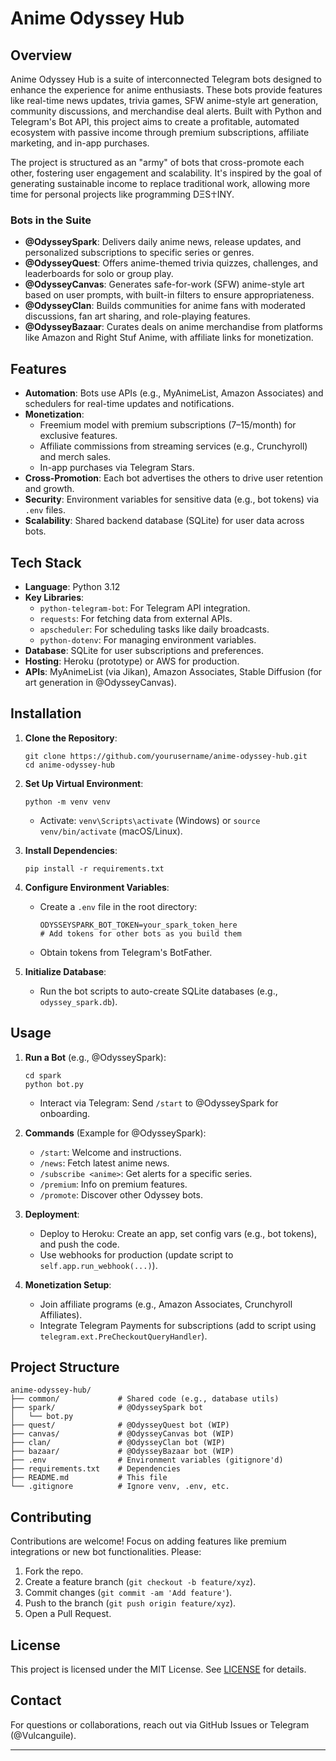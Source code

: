 # Anime Odyssey Hub

## Overview
Anime Odyssey Hub is a suite of interconnected Telegram bots designed to enhance the experience for anime enthusiasts. These bots provide features like real-time news updates, trivia games, SFW anime-style art generation, community discussions, and merchandise deal alerts. Built with Python and Telegram's Bot API, this project aims to create a profitable, automated ecosystem with passive income through premium subscriptions, affiliate marketing, and in-app purchases.

The project is structured as an "army" of bots that cross-promote each other, fostering user engagement and scalability. It's inspired by the goal of generating sustainable income to replace traditional work, allowing more time for personal projects like programming DΞS☥INY.

### Bots in the Suite
- **@OdysseySpark**: Delivers daily anime news, release updates, and personalized subscriptions to specific series or genres.
- **@OdysseyQuest**: Offers anime-themed trivia quizzes, challenges, and leaderboards for solo or group play.
- **@OdysseyCanvas**: Generates safe-for-work (SFW) anime-style art based on user prompts, with built-in filters to ensure appropriateness.
- **@OdysseyClan**: Builds communities for anime fans with moderated discussions, fan art sharing, and role-playing features.
- **@OdysseyBazaar**: Curates deals on anime merchandise from platforms like Amazon and Right Stuf Anime, with affiliate links for monetization.

## Features
- **Automation**: Bots use APIs (e.g., MyAnimeList, Amazon Associates) and schedulers for real-time updates and notifications.
- **Monetization**:
  - Freemium model with premium subscriptions ($7–$15/month) for exclusive features.
  - Affiliate commissions from streaming services (e.g., Crunchyroll) and merch sales.
  - In-app purchases via Telegram Stars.
- **Cross-Promotion**: Each bot advertises the others to drive user retention and growth.
- **Security**: Environment variables for sensitive data (e.g., bot tokens) via `.env` files.
- **Scalability**: Shared backend database (SQLite) for user data across bots.

## Tech Stack
- **Language**: Python 3.12
- **Key Libraries**:
  - `python-telegram-bot`: For Telegram API integration.
  - `requests`: For fetching data from external APIs.
  - `apscheduler`: For scheduling tasks like daily broadcasts.
  - `python-dotenv`: For managing environment variables.
- **Database**: SQLite for user subscriptions and preferences.
- **Hosting**: Heroku (prototype) or AWS for production.
- **APIs**: MyAnimeList (via Jikan), Amazon Associates, Stable Diffusion (for art generation in @OdysseyCanvas).

## Installation
1. **Clone the Repository**:
   ```
   git clone https://github.com/yourusername/anime-odyssey-hub.git
   cd anime-odyssey-hub
   ```

2. **Set Up Virtual Environment**:
   ```
   python -m venv venv
   ```
   - Activate: `venv\Scripts\activate` (Windows) or `source venv/bin/activate` (macOS/Linux).

3. **Install Dependencies**:
   ```
   pip install -r requirements.txt
   ```

4. **Configure Environment Variables**:
   - Create a `.env` file in the root directory:
     ```
     ODYSSEYSPARK_BOT_TOKEN=your_spark_token_here
     # Add tokens for other bots as you build them
     ```
   - Obtain tokens from Telegram's BotFather.

5. **Initialize Database**:
   - Run the bot scripts to auto-create SQLite databases (e.g., `odyssey_spark.db`).

## Usage
1. **Run a Bot** (e.g., @OdysseySpark):
   ```
   cd spark
   python bot.py
   ```
   - Interact via Telegram: Send `/start` to @OdysseySpark for onboarding.

2. **Commands** (Example for @OdysseySpark):
   - `/start`: Welcome and instructions.
   - `/news`: Fetch latest anime news.
   - `/subscribe <anime>`: Get alerts for a specific series.
   - `/premium`: Info on premium features.
   - `/promote`: Discover other Odyssey bots.

3. **Deployment**:
   - Deploy to Heroku: Create an app, set config vars (e.g., bot tokens), and push the code.
   - Use webhooks for production (update script to `self.app.run_webhook(...)`).

4. **Monetization Setup**:
   - Join affiliate programs (e.g., Amazon Associates, Crunchyroll Affiliates).
   - Integrate Telegram Payments for subscriptions (add to script using `telegram.ext.PreCheckoutQueryHandler`).

## Project Structure
```
anime-odyssey-hub/
├── common/             # Shared code (e.g., database utils)
├── spark/              # @OdysseySpark bot
│   └── bot.py
├── quest/              # @OdysseyQuest bot (WIP)
├── canvas/             # @OdysseyCanvas bot (WIP)
├── clan/               # @OdysseyClan bot (WIP)
├── bazaar/             # @OdysseyBazaar bot (WIP)
├── .env                # Environment variables (gitignore'd)
├── requirements.txt    # Dependencies
├── README.md           # This file
└── .gitignore          # Ignore venv, .env, etc.
```

## Contributing
Contributions are welcome! Focus on adding features like premium integrations or new bot functionalities. Please:
1. Fork the repo.
2. Create a feature branch (`git checkout -b feature/xyz`).
3. Commit changes (`git commit -am 'Add feature'`).
4. Push to the branch (`git push origin feature/xyz`).
5. Open a Pull Request.

## License
This project is licensed under the MIT License. See [LICENSE](LICENSE) for details.

## Contact
For questions or collaborations, reach out via GitHub Issues or Telegram (@Vulcanguile).

---
